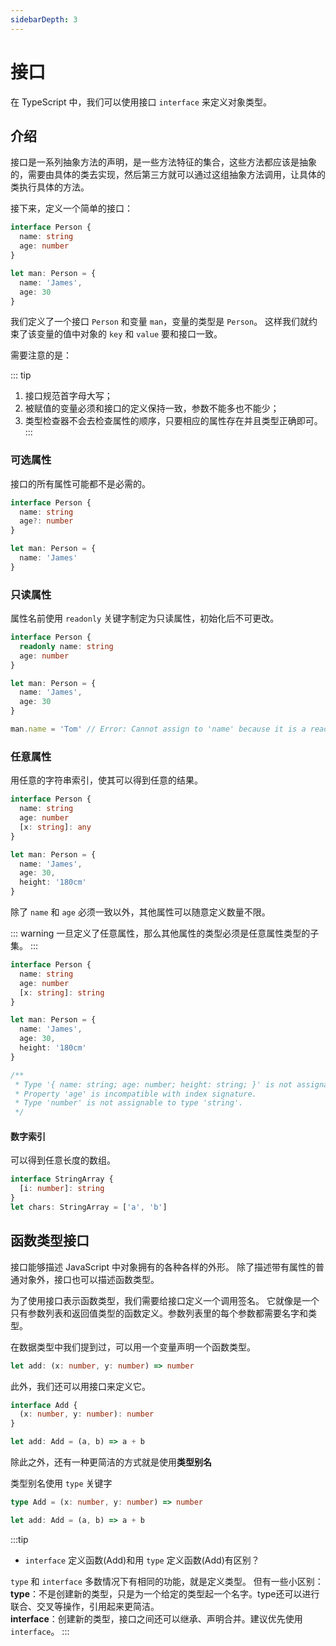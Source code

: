 ```yaml
---
sidebarDepth: 3
---
```


# 接口

在 TypeScript 中，我们可以使用接口 `interface` 来定义对象类型。

## 介绍

接口是一系列抽象方法的声明，是一些方法特征的集合，这些方法都应该是抽象的，需要由具体的类去实现，然后第三方就可以通过这组抽象方法调用，让具体的类执行具体的方法。

接下来，定义一个简单的接口：

```ts
interface Person {
  name: string
  age: number
}

let man: Person = {
  name: 'James',
  age: 30
}
```

我们定义了一个接口 `Person` 和变量 `man`，变量的类型是 `Person`。 这样我们就约束了该变量的值中对象的 `key` 和 `value` 要和接口一致。

需要注意的是：

::: tip
1. 接口规范首字母大写；
2. 被赋值的变量必须和接口的定义保持一致，参数不能多也不能少；
3. 类型检查器不会去检查属性的顺序，只要相应的属性存在并且类型正确即可。
:::

### 可选属性

接口的所有属性可能都不是必需的。

```ts
interface Person {
  name: string
  age?: number
}

let man: Person = {
  name: 'James'
}
```

### 只读属性

属性名前使用 `readonly` 关键字制定为只读属性，初始化后不可更改。

```ts
interface Person {
  readonly name: string
  age: number
}

let man: Person = {
  name: 'James',
  age: 30
}

man.name = 'Tom' // Error: Cannot assign to 'name' because it is a read-only property.
```

### 任意属性

用任意的字符串索引，使其可以得到任意的结果。

```ts
interface Person {
  name: string
  age: number
  [x: string]: any
}

let man: Person = {
  name: 'James',
  age: 30,
  height: '180cm'
}
```

除了 `name` 和 `age` 必须一致以外，其他属性可以随意定义数量不限。

::: warning
一旦定义了任意属性，那么其他属性的类型必须是任意属性类型的子集。
:::

```ts
interface Person {
  name: string
  age: number
  [x: string]: string
}

let man: Person = {
  name: 'James',
  age: 30,
  height: '180cm'
}

/**
 * Type '{ name: string; age: number; height: string; }' is not assignable to type 'Person'.
 * Property 'age' is incompatible with index signature.
 * Type 'number' is not assignable to type 'string'.
 */
```

#### 数字索引

可以得到任意长度的数组。

```ts
interface StringArray {
  [i: number]: string
}
let chars: StringArray = ['a', 'b']
```

## 函数类型接口

接口能够描述 JavaScript 中对象拥有的各种各样的外形。 除了描述带有属性的普通对象外，接口也可以描述函数类型。

为了使用接口表示函数类型，我们需要给接口定义一个调用签名。 它就像是一个只有参数列表和返回值类型的函数定义。参数列表里的每个参数都需要名字和类型。

在数据类型中我们提到过，可以用一个变量声明一个函数类型。

```ts
let add: (x: number, y: number) => number
```

此外，我们还可以用接口来定义它。

```ts
interface Add {
  (x: number, y: number): number
}

let add: Add = (a, b) => a + b
```

除此之外，还有一种更简洁的方式就是使用**类型别名**

类型别名使用 `type` 关键字

```ts
type Add = (x: number, y: number) => number

let add: Add = (a, b) => a + b
```



:::tip
* `interface` 定义函数(Add)和用 `type` 定义函数(Add)有区别？

`type` 和 `interface` 多数情况下有相同的功能，就是定义类型。 但有一些小区别：<br>
**type**：不是创建新的类型，只是为一个给定的类型起一个名字。type还可以进行联合、交叉等操作，引用起来更简洁。<br>
**interface**：创建新的类型，接口之间还可以继承、声明合并。建议优先使用 `interface`。
:::